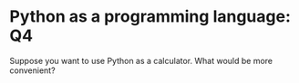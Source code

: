 # Python as a programming language: Q4

Suppose you want to use Python as a calculator.
What would be more convenient?
